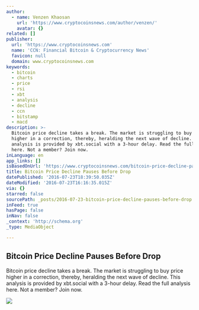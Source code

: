 ```yaml
---
author:
  - name: Venzen Khaosan
    url: 'https://www.cryptocoinsnews.com/author/venzen/'
    avatar: {}
related: []
publisher:
  url: 'https://www.cryptocoinsnews.com'
  name: 'CCN: Financial Bitcoin & Cryptocurrency News'
  favicon: null
  domain: www.cryptocoinsnews.com
keywords:
  - bitcoin
  - charts
  - price
  - rsi
  - xbt
  - analysis
  - decline
  - ccn
  - bitstamp
  - macd
description: >-
  Bitcoin price decline takes a break. The market is struggling to buy price
  higher in a correction, thereby, heralding the next wave of decline. This
  analysis is provided by xbt.social with a 3-hour delay. Read the full analysis
  here. Not a member? Join now.
inLanguage: en
app_links: []
isBasedOnUrl: 'https://www.cryptocoinsnews.com/bitcoin-price-decline-pauses-drop/'
title: Bitcoin Price Decline Pauses Before Drop
datePublished: '2016-07-23T18:39:50.035Z'
dateModified: '2016-07-23T16:16:35.015Z'
via: {}
starred: false
sourcePath: _posts/2016-07-23-bitcoin-price-decline-pauses-before-drop.md
inFeed: true
hasPage: false
inNav: false
_context: 'http://schema.org'
_type: MediaObject

---
```

<article style=""><h1>Bitcoin Price Decline Pauses Before Drop</h1><p>Bitcoin price decline takes a break. The market is struggling to buy price higher in a correction, thereby, heralding the next wave of decline. This analysis is provided by xbt.social with a 3-hour delay. Read the full analysis here. Not a member? Join now.</p><img src="https://www.cryptocoinsnews.com/wp-content/uploads/2016/07/Selection_20160723_003.png" /></article>